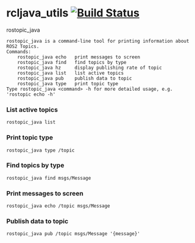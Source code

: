 # rcljava_utils [![Build Status](https://travis-ci.org/ros2java-alfred/ros2_java_utils.svg?branch=master)](https://travis-ci.org/ros2java-alfred/ros2_java_utils)

rostopic_java
```
rostopic_java is a command-line tool for printing information about ROS2 Topics.
Commands:
    rostopic_java echo   print messages to screen
    rostopic_java find   find topics by type
    rostopic_java hz     display publishing rate of topic
    rostopic_java list   list active topics
    rostopic_java pub    publish data to topic
    rostopic_java type   print topic type
Type rostopic_java <command> -h for more detailed usage, e.g. 'rostopic echo -h'
```

### List active topics
`rostopic_java list`

### Print topic type
`rostopic_java type /topic`

### Find topics by type
`rostopic_java find msgs/Message`

### Print messages to screen
`rostopic_java echo /topic msgs/Message`

### Publish data to topic
`rostopic_java pub /topic msgs/Message '{message}'`

